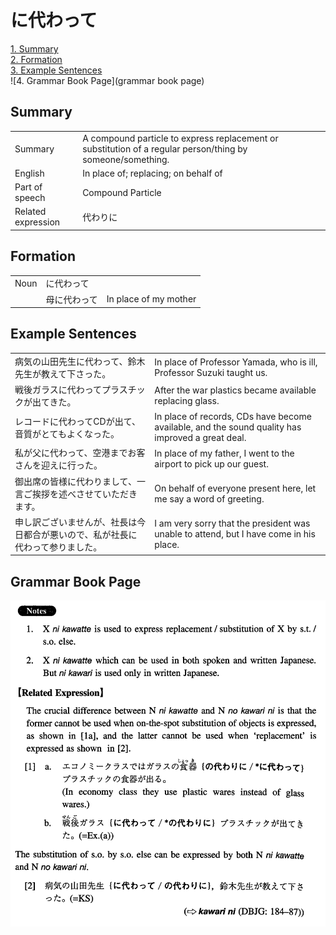 # に代わって

[1. Summary](#summary)<br>
[2. Formation](#formation)<br>
[3. Example Sentences](#example-sentences)<br>
![4. Grammar Book Page](grammar book page)<br>


## Summary

<table><tr>   <td>Summary</td>   <td>A compound particle to express replacement or substitution of a regular person/thing by someone/something.</td></tr><tr>   <td>English</td>   <td>In place of; replacing; on behalf of</td></tr><tr>   <td>Part of speech</td>   <td>Compound Particle</td></tr><tr>   <td>Related expression</td>   <td>代わりに</td></tr></table>

## Formation

<table class="table"><tbody><tr class="tr head"><td class="td"><span class="bold">Noun</span></td><td class="td"><span class="concept">に代わって</span></td><td class="td"></td></tr><tr class="tr"><td class="td"></td><td class="td"><span>母</span><span class="concept">に代わって</span></td><td class="td"><span>In place of my mother</span></td></tr></tbody></table>

## Example Sentences

<table><tr>   <td>病気の山田先生に代わって、鈴木先生が教えて下さった。</td>   <td>In place of Professor Yamada, who is ill, Professor Suzuki taught us.</td></tr><tr>   <td>戦後ガラスに代わってプラスチックが出てきた。</td>   <td>After the war plastics became available replacing glass.</td></tr><tr>   <td>レコードに代わってCDが出て、音質がとてもよくなった。</td>   <td>In place of records, CDs have become available, and the sound quality has improved a great deal.</td></tr><tr>   <td>私が父に代わって、空港までお客さんを迎えに行った。</td>   <td>In place of my father, I went to the airport to pick up our guest.</td></tr><tr>   <td>御出席の皆様に代わりまして、一言ご挨拶を述べさせていただきます。</td>   <td>On behalf of everyone present here, let me say a word of greeting.</td></tr><tr>   <td>申し訳ございませんが、社長は今日都合が悪いので、私が社長に代わって参りました。</td>   <td>I am very sorry that the president was unable to attend, but I have come in his place.</td></tr></table>

## Grammar Book Page

![](../img/Intermediateに代わって.png)

